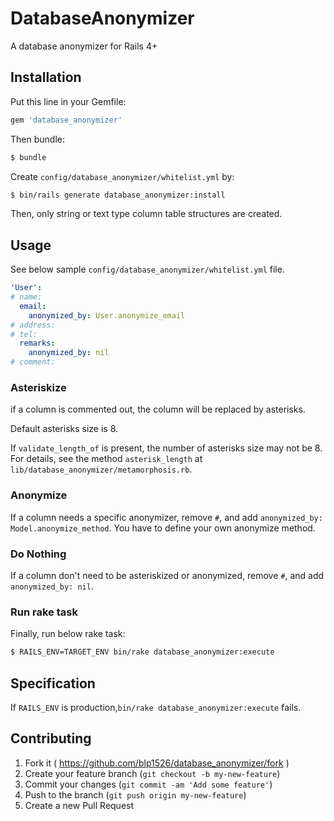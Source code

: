 # DatabaseAnonymizer
A database anonymizer for Rails 4+

## Installation

Put this line in your Gemfile:

```ruby
gem 'database_anonymizer'
```

Then bundle:

```sh
$ bundle
```

Create `config/database_anonymizer/whitelist.yml` by:

```sh
$ bin/rails generate database_anonymizer:install
```

Then, only string or text type column table structures are created.

## Usage

See below sample `config/database_anonymizer/whitelist.yml` file.

```yml
'User':
# name:
  email:
    anonymized_by: User.anonymize_email
# address:
# tel:
  remarks:
    anonymized_by: nil
# comment:
```

### Asteriskize
if a column is commented out,
the column will be replaced by asterisks.

Default asterisks size is 8.

If `validate_length_of` is present, the number of asterisks size may not be 8.
For details, see the method `asterisk_length` at `lib/database_anonymizer/metamorphosis.rb`.

### Anonymize
If a column needs a specific anonymizer,
remove `#`, and add `anonymized_by: Model.anonymize_method`.
You have to define your own anonymize method.

### Do Nothing
If a column don't need to be asteriskized or anonymized,
remove `#`, and add `anonymized_by: nil`.

### Run rake task

Finally, run below rake task:

```sh
$ RAILS_ENV=TARGET_ENV bin/rake database_anonymizer:execute
```

## Specification
If `RAILS_ENV` is production,`bin/rake database_anonymizer:execute` fails.

## Contributing

1. Fork it ( https://github.com/blp1526/database_anonymizer/fork )
1. Create your feature branch (`git checkout -b my-new-feature`)
1. Commit your changes (`git commit -am 'Add some feature'`)
1. Push to the branch (`git push origin my-new-feature`)
1. Create a new Pull Request
